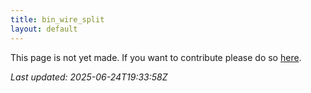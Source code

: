 ```yaml
---
title: bin_wire_split
layout: default
---
```


This page is not yet made. If you want to contribute please do so [here](https://github.com/CrazyH2/Bigstone/blob/wiki/components/bin_wire_split.md).

_Last updated: 2025-06-24T19:33:58Z_
